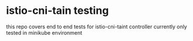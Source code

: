# istio-cni-tain testing

this repo covers end to end tests for istio-cni-taint controller
currently only tested in minikube environment
